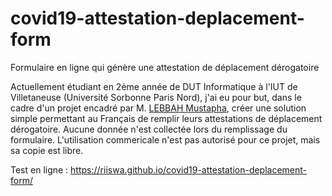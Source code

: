 # covid19-attestation-deplacement-form
Formulaire en ligne qui génère une attestation de déplacement dérogatoire

Actuellement étudiant en 2ème année de DUT Informatique à l'IUT de Villetaneuse (Université Sorbonne Paris Nord), j'ai eu pour but, dans le cadre d'un projet encadré par M. [LEBBAH Mustapha](https://sites.google.com/site/lebbah/), créer une solution simple permettant au Français de remplir leurs attestations de déplacement dérogatoire. Aucune donnée n'est collectée lors du remplissage du formulaire. L'utilisation commericale n'est pas autorisé pour ce projet, mais sa copie est libre.

Test en ligne : https://riiswa.github.io/covid19-attestation-deplacement-form/
